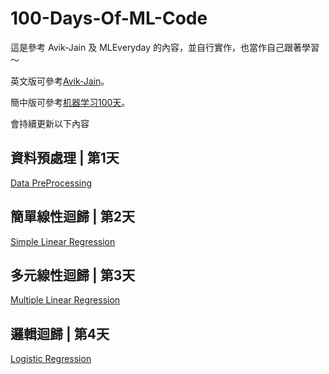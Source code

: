 # 100-Days-Of-ML-Code

這是參考 Avik-Jain 及 MLEveryday 的內容，並自行實作，也當作自己跟著學習～

英文版可參考[Avik-Jain](https://github.com/Avik-Jain/100-Days-Of-ML-Code)。

簡中版可參考[机器学习100天](https://github.com/MLEveryday/100-Days-Of-ML-Code)。



會持續更新以下內容


## 資料預處理 | 第1天
[Data PreProcessing](https://github.com/juidasci/100-Days-Of-ML-Code/blob/master/Day1.ipynb)

## 簡單線性迴歸 | 第2天
[Simple Linear Regression](https://github.com/juidasci/100-Days-Of-ML-Code/blob/master/Day2.ipynb)

## 多元線性迴歸 | 第3天
[Multiple Linear Regression](https://github.com/juidasci/100-Days-Of-ML-Code/blob/master/Day3.ipynb)

## 邏輯迴歸 | 第4天
[Logistic Regression](https://github.com/juidasci/100-Days-Of-ML-Code/blob/master/Day4.ipynb)